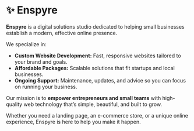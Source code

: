 # ✨ Enspyre

**Enspyre** is a digital solutions studio dedicated to helping small businesses establish a modern, effective online presence.

We specialize in:

* **Custom Website Development:** Fast, responsive websites tailored to your brand and goals.
* **Affordable Packages:** Scalable solutions that fit startups and local businesses.
* **Ongoing Support:** Maintenance, updates, and advice so you can focus on running your business.

Our mission is to **empower entrepreneurs and small teams** with high-quality web technology that’s simple, beautiful, and built to grow.

Whether you need a landing page, an e-commerce store, or a unique online experience, Enspyre is here to help you make it happen.
